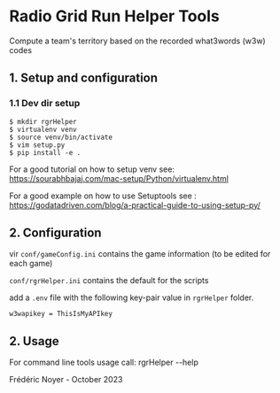# Radio Grid Run Helper Tools
Compute a team's territory based on the recorded what3words (w3w) codes

## 1. Setup and configuration

### 1.1 Dev dir setup

```
$ mkdir rgrHelper
$ virtualenv venv
$ source venv/bin/activate
$ vim setup.py
$ pip install -e .
```
For a good tutorial on how to setup venv see:
https://sourabhbajaj.com/mac-setup/Python/virtualenv.html

For a good example on how to use Setuptools see :
    https://godatadriven.com/blog/a-practical-guide-to-using-setup-py/

## 2. Configuration
vir
`conf/gameConfig.ini` contains the game information (to be edited for each game)

`conf/rgrHelper.ini` contains the default for the scripts 

add a `.env` file with the following key-pair value in `rgrHelper` folder.

    w3wapikey = ThisIsMyAPIkey

## 2. Usage

For command line tools usage call:
    rgrHelper --help

Frédéric Noyer - October 2023

